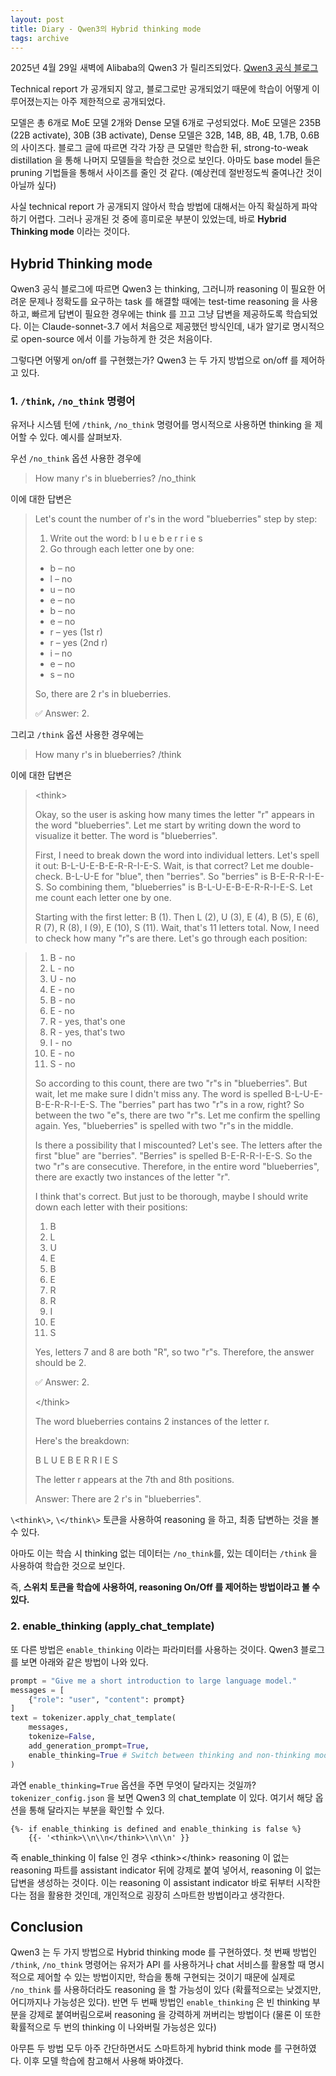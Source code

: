 ```yaml
---
layout: post
title: Diary - Qwen3의 Hybrid thinking mode
tags: archive
---
```



2025년 4월 29일 새벽에 Alibaba의 Qwen3 가 릴리즈되었다.
[Qwen3 공식 블로그](https://qwenlm.github.io/blog/qwen3/)

Technical report 가 공개되지 않고, 블로그로만 공개되었기 때문에 학습이 어떻게 이루어졌는지는 아주 제한적으로 공개되었다. 

모델은 총 6개로 MoE 모델 2개와 Dense 모델 6개로 구성되었다.
MoE 모델은 235B (22B activate), 30B (3B activate), Dense 모델은 32B, 14B, 8B, 4B, 1.7B, 0.6B 의 사이즈다.
블로그 글에 따르면 각각 가장 큰 모델만 학습한 뒤, strong-to-weak distillation 을 통해 나머지 모델들을 학습한 것으로 보인다. 아마도 base model 들은 pruning 기법들을 통해서 사이즈를 줄인 것 같다. (예상컨데 절반정도씩 줄여나간 것이 아닐까 싶다)

사실 technical report 가 공개되지 않아서 학습 방법에 대해서는 아직 확실하게 파악하기 어렵다. 그러나 공개된 것 중에 흥미로운 부분이 있었는데, 바로 **Hybrid Thinking mode** 이라는 것이다.

## Hybrid Thinking mode

Qwen3 공식 블로그에 따르면 Qwen3 는 thinking, 그러니까 reasoning 이 필요한 어려운 문제나 정확도를 요구하는 task 를 해결할 때에는 test-time reasoning 을 사용하고, 빠르게 답변이 필요한 경우에는 think 를 끄고 그냥 답변을 제공하도록 학습되었다. 이는 Claude-sonnet-3.7 에서 처음으로 제공했던 방식인데, 내가 알기로 명시적으로 open-source 에서 이를 가능하게 한 것은 처음이다.

그렇다면 어떻게 on/off 를 구현했는가? Qwen3 는 두 가지 방법으로 on/off 를 제어하고 있다.

### 1. `/think`, `/no_think` 명령어

유저나 시스템 턴에 `/think`, `/no_think` 명령어를 명시적으로 사용하면 thinking 을 제어할 수 있다. 예시를 살펴보자.

우선 `/no_think` 옵션 사용한 경우에
> How many r's in blueberries? /no_think

이에 대한 답변은 
> Let's count the number of r's in the word "blueberries" step by step:
>
> 1. Write out the word: b l u e b e r r i e s
> 2. Go through each letter one by one:
> - b – no
> - l – no
> - u – no
> - e – no
> - b – no
> - e – no
> - r – yes (1st r)
> - r – yes (2nd r)
> - i – no
> - e – no
> - s – no
>
> So, there are 2 r's in blueberries.
>
> ✅ Answer: 2.

그리고 `/think` 옵션 사용한 경우에는
> How many r's in blueberries? /think

이에 대한 답변은
> \<think\>
> 
> Okay, so the user is asking how many times the letter "r" appears in the word "blueberries". Let me start by writing down the word to visualize it better. The word is "blueberries".
>
> First, I need to break down the word into individual letters. Let's spell it out: B-L-U-E-B-E-R-R-I-E-S. Wait, is that correct? Let me double-check. B-L-U-E for "blue", then "berries". So "berries" is B-E-R-R-I-E-S. So combining them, "blueberries" is B-L-U-E-B-E-R-R-I-E-S. Let me count each letter one by one.
>
> Starting with the first letter: B (1). Then L (2), U (3), E (4), B (5), E (6), R (7), R (8), I (9), E (10), S (11). Wait, that's 11 letters total. Now, I need to check how many "r"s are there. Let's go through each position:

> 1. B - no
> 2. L - no
> 3. U - no
> 4. E - no
> 5. B - no
> 6. E - no
> 7. R - yes, that's one
> 8. R - yes, that's two
> 9. I - no
> 10. E - no
> 11. S - no
>
> So according to this count, there are two "r"s in "blueberries". But wait, let me make sure I didn't miss any. The word is spelled B-L-U-E-B-E-R-R-I-E-S. The "berries" part has two "r"s in a row, right? So between the two "e"s, there are two "r"s. Let me confirm the spelling again. Yes, "blueberries" is spelled with two "r"s in the middle.
>
> Is there a possibility that I miscounted? Let's see. The letters after the first "blue" are "berries". "Berries" is spelled B-E-R-R-I-E-S. So the two "r"s are consecutive. Therefore, in the entire word "blueberries", there are exactly two instances of the letter "r".
>
> I think that's correct. But just to be thorough, maybe I should write down each letter with their positions:
>
> 1. B
> 2. L
> 3. U
> 4. E
> 5. B
> 6. E
> 7. R
> 8. R
> 9. I
> 10. E
> 11. S
>
> Yes, letters 7 and 8 are both "R", so two "r"s. Therefore, the answer should be 2.
>
> ✅ Answer: 2.
> 
> \</think\>
>
> The word blueberries contains 2 instances of the letter r.
>
> Here's the breakdown:
>
> B L U E B E R R I E S
>
> The letter r appears at the 7th and 8th positions.
>
> Answer: There are 2 r's in "blueberries".

`\<think\>`, `\</think\>` 토큰을 사용하여 reasoning 을 하고, 최종 답변하는 것을 볼 수 있다.

아마도 이는 학습 시 thinking 없는 데이터는 `/no_think`를, 있는 데이터는 `/think` 을 사용하여 학습한 것으로 보인다.

즉, **스위치 토큰을 학습에 사용하여, reasoning On/Off 를 제어하는 방법이라고 볼 수 있다.**

### 2. enable_thinking (apply_chat_template)

또 다른 방법은 `enable_thinking` 이라는 파라미터를 사용하는 것이다. Qwen3 블로그를 보면 아래와 같은 방법이 나와 있다.

```python
prompt = "Give me a short introduction to large language model."
messages = [
    {"role": "user", "content": prompt}
]
text = tokenizer.apply_chat_template(
    messages,
    tokenize=False,
    add_generation_prompt=True,
    enable_thinking=True # Switch between thinking and non-thinking modes. Default is True.
)
```

과연 `enable_thinking=True` 옵션을 주면 무엇이 달라지는 것일까? `tokenizer_config.json` 을 보면 Qwen3 의 chat_template 이 있다. 여기서 해당 옵션을 통해 달라지는 부분을 확인할 수 있다.

```
{%- if enable_thinking is defined and enable_thinking is false %}
    {{- '<think>\\n\\n</think>\\n\\n' }}
```

즉 enable_thinking 이 false 인 경우 \<think\>\</think\> reasoning 이 없는 reasoning 파트를 assistant indicator 뒤에 강제로 붙여 넣어서, reasoning 이 없는 답변을 생성하는 것이다. 이는 reasoning 이 assistant indicator 바로 뒤부터 시작한다는 점을 활용한 것인데, 개인적으로 굉장히 스마트한 방법이라고 생각한다.

## Conclusion

Qwen3 는 두 가지 방법으로 Hybrid thinking mode 를 구현하였다. 첫 번째 방법인 `/think`, `/no_think` 명령어는 유저가 API 를 사용하거나 chat 서비스를 활용할 때 명시적으로 제어할 수 있는 방법이지만, 학습을 통해 구현되는 것이기 때문에 실제로 `/no_think` 를 사용하더라도 reasoning 을 할 가능성이 있다 (확률적으로는 낮겠지만, 어디까지나 가능성은 있다). 반면 두 번째 방법인 `enable_thinking` 은 빈 thinking 부분을 강제로 붙여버림으로써 reasoning 을 강력하게 꺼버리는 방법이다 (물론 이 또한 확률적으로 두 번의 thinking 이 나와버릴 가능성은 있다) 

아무튼 두 방법 모두 아주 간단하면서도 스마트하게 hybrid think mode 를 구현하였다. 이후 모델 학습에 참고해서 사용해 봐야겠다.